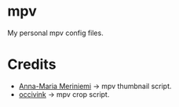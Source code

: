 # mpv
My personal mpv config files.

# Credits
- [Anna-Maria Meriniemi](https://github.com/TheAMM/mpv_thumbnail_script) &rarr; mpv thumbnail script.
- [occivink](https://github.com/occivink/mpv-scripts#croplua) &rarr; mpv crop script.
